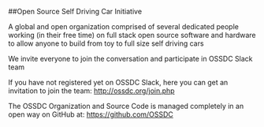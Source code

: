 
##Open Source Self Driving Car Initiative

A global and open organization comprised of several dedicated people working (in their free time) on full stack open source software and hardware to allow anyone to build from toy to full size self driving cars

We invite everyone to join the conversation and participate in OSSDC Slack team

If you have not registered yet on OSSDC Slack, here you can get an invitation to join the team: http://ossdc.org/join.php

The OSSDC Organization and Source Code is managed completely in an open way on GitHub at: https://github.com/OSSDC

